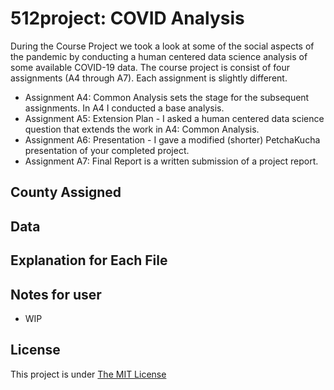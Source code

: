 # 512project: COVID Analysis 
During the Course Project we took a look at some of the social aspects of the pandemic by conducting a human centered data science analysis of some available COVID-19 data. The course project is consist of four assignments (A4 through A7). Each assignment is slightly different. 
* Assignment A4: Common Analysis sets the stage for the subsequent assignments. In A4 I conducted a base analysis. 
* Assignment A5: Extension Plan - I asked a human centered data science question that extends the work in A4: Common Analysis. 
* Assignment A6: Presentation - I gave a modified (shorter) PetchaKucha presentation of your completed project.
* Assignment A7: Final Report is a written submission of a project report.

## County Assigned 

## Data

## Explanation for Each File

## Notes for user
* WIP

## License
This project is under [The MIT License](https://opensource.org/licenses/MIT)


